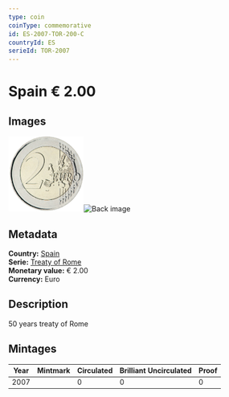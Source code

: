 ```yaml
---
type: coin
coinType: commemorative
id: ES-2007-TOR-200-C
countryId: ES
serieId: TOR-2007
---
```


# Spain € 2.00

## Images

<img src="../../Images/common-2007-200.png" height="150" alt="Front image"><img src="Images/ES-2007-200-000.png" height="150" alt="Back image">

## Metadata

**Country:** [Spain](../../Countries/Spain/index.md)\
**Serie:** [Treaty of Rome](index.md)\
**Monetary value:** € 2.00\
**Currency:** Euro

## Description
50 years treaty of Rome

## Mintages

| Year | Mintmark | Circulated | Brilliant Uncirculated | Proof |
| ---- | -------- | ---------- | ---------------------- | ----- |
| 2007 |  | 0| 0 | 0 |
